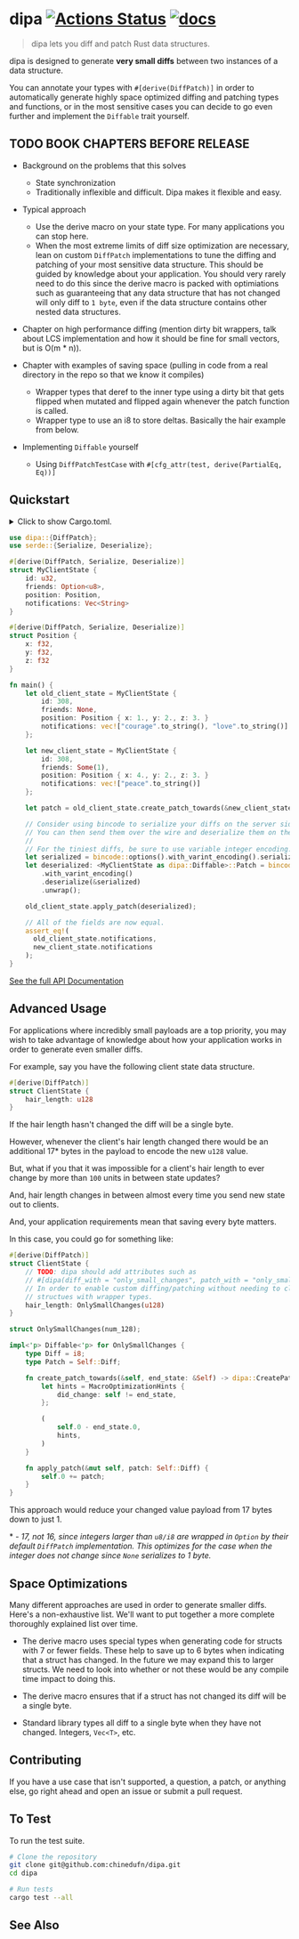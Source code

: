 # dipa [![Actions Status](https://github.com/chinedufn/dipa/workflows/test/badge.svg)](https://github.com/chinedufn/dipa/actions) [![docs](https://docs.rs/dipa/badge.svg)](https://docs.rs/dipa)

> dipa lets you diff and patch Rust data structures.

dipa is designed to generate **very small diffs** between two instances of a data structure.

You can annotate your types with `#[derive(DiffPatch)]` in order to automatically generate
highly space optimized diffing and patching types and functions, or in the most sensitive cases
you can decide to go even further and implement the `Diffable` trait yourself.

## TODO BOOK CHAPTERS BEFORE RELEASE

- Background on the problems that this solves
  - State synchronization
  - Traditionally inflexible and difficult. Dipa makes it flexible and easy.

- Typical approach
  - Use the derive macro on your state type. For many applications you can stop here.
  - When the most extreme limits of diff size optimization are necessary, lean on custom `DiffPatch` implementations to tune the
    diffing and patching of your most sensitive data structure. This should be guided by knowledge about your application. You
    should very rarely need to do this since the derive macro is packed with optimiations such as guaranteeing that any data structure
    that has not changed will only diff to `1 byte`, even if the data structure contains other nested data structures.

- Chapter on high performance diffing
   (mention dirty bit wrappers, talk about LCS implementation and how it should be fine for small vectors, but is O(m * n)).

- Chapter with examples of saving space (pulling in code from a real directory in the repo so that we know it compiles)
  - Wrapper types that deref to the inner type using a dirty bit that gets flipped when mutated
    and flipped again whenever the patch function is called.
  - Wrapper type to use an i8 to store deltas. Basically the hair example from below.

- Implementing `Diffable` yourself
  - Using `DiffPatchTestCase` with `#[cfg_attr(test, derive(PartialEq, Eq))]`

## Quickstart

<details>
<summary>
Click to show Cargo.toml.
</summary>

```toml
[dependencies]

bincode = "1"
dipa = { version = "0.1", features = ["derive"] }
serde = { version = "1", features = ["derive"] }
```
</details>
<p></p>

```rust
use dipa::{DiffPatch};
use serde::{Serialize, Deserialize};

#[derive(DiffPatch, Serialize, Deserialize)]
struct MyClientState {
    id: u32,
    friends: Option<u8>,
    position: Position,
    notifications: Vec<String>
}

#[derive(DiffPatch, Serialize, Deserialize)]
struct Position {
    x: f32,
    y: f32,
    z: f32
}

fn main() {
    let old_client_state = MyClientState {
        id: 308,
        friends: None,
        position: Position { x: 1., y: 2., z: 3. }
        notifications: vec!["courage".to_string(), "love".to_string()]
    };

    let new_client_state = MyClientState {
        id: 308,
        friends: Some(1),
        position: Position { x: 4., y: 2., z: 3. }
        notifications: vec!["peace".to_string()]
    };

    let patch = old_client_state.create_patch_towards(&new_client_state);

    // Consider using bincode to serialize your diffs on the server side.
    // You can then send them over the wire and deserialize them on the client side.
    //
    // For the tiniest diffs, be sure to use variable integer encoding.
    let serialized = bincode::options().with_varint_encoding().serialize(&patch).unwrap();
    let deserialized: <MyClientState as dipa::Diffable>::Patch = bincode::options()
        .with_varint_encoding()
        .deserialize(&serialized)
        .unwrap();

    old_client_state.apply_patch(deserialized);

    // All of the fields are now equal.
    assert_eq!(
      old_client_state.notifications,
      new_client_state.notifications
    );
}
```

[See the full API Documentation](https://docs.rs/dipa)

## Advanced Usage

For applications where incredibly small payloads are a top priority, you may wish to take advantage of knowledge about how your application works in order to 
generate even smaller diffs.

For example, say you have the following client state data structure.

```rust
#[derive(DiffPatch)]
struct ClientState {
    hair_length: u128
}
```

If the hair length hasn't changed the diff will be a single byte.

However, whenever the client's hair length changed there would be an additional 17\* bytes in the payload to encode the new `u128` value.

But, what if you that it was impossible for a client's hair length to ever change by more than `100` units in between state updates?

And, hair length changes in between almost every time you send new state out to clients.

And, your application requirements mean that saving every byte matters.

In this case, you could go for something like:

```rust
#[derive(DiffPatch)]
struct ClientState {
    // TODO: dipa should add attributes such as
    // #[dipa(diff_with = "only_small_changes", patch_with = "only_small_changes")]
    // In order to enable custom diffing/patching without needing to clutter your data
    // structues with wrapper types.
    hair_length: OnlySmallChanges(u128)
}

struct OnlySmallChanges(num_128);

impl<'p> Diffable<'p> for OnlySmallChanges {
    type Diff = i8;
    type Patch = Self::Diff;

    fn create_patch_towards(&self, end_state: &Self) -> dipa::CreatePatchTowardsReturn<Self::Diff> {
        let hints = MacroOptimizationHints {
            did_change: self != end_state,
        };

        (
            self.0 - end_state.0,
            hints,
        )
    }

    fn apply_patch(&mut self, patch: Self::Diff) {
        self.0 += patch;
    }
}
```

This approach would reduce your changed value payload from 17 bytes down to just 1.

\* - _17, not 16, since integers larger than `u8/i8` are wrapped in `Option` by their default `DiffPatch` implementation. This optimizes for the case when the integer does not change since `None` serializes to 1 byte._

## Space Optimizations

Many different approaches are used in order to generate smaller diffs. Here's a non-exhaustive list. We'll want to put together a more complete thoroughly explained list over time.

- The derive macro uses special types when generating code for structs with 7 or fewer fields. These help to save up to 6 bytes when indicating that a struct has changed. In the future we
  may expand this to larger structs. We need to look into whether or not these would be any compile time impact to doing this.

- The derive macro ensures that if a struct has not changed its diff will be a single byte.

- Standard library types all diff to a single byte when they have not changed. Integers, `Vec<T>`, etc.

## Contributing

If you have a use case that isn't supported, a question, a patch, or anything else, go right ahead and open an issue or submit a pull request.

## To Test

To run the test suite.

```sh
# Clone the repository
git clone git@github.com:chinedufn/dipa.git
cd dipa

# Run tests
cargo test --all
```

## See Also
